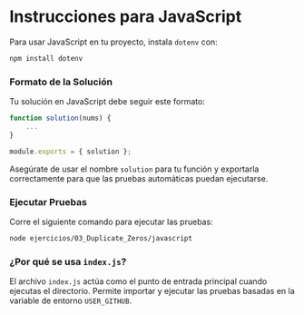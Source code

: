 # Instrucciones para JavaScript

Para usar JavaScript en tu proyecto, instala `dotenv` con:

```bash
npm install dotenv
```

### Formato de la Solución

Tu solución en JavaScript debe seguir este formato:

```javascript
function solution(nums) {
    ...
}

module.exports = { solution };
```

Asegúrate de usar el nombre `solution` para tu función y exportarla correctamente para que las pruebas automáticas puedan ejecutarse.

### Ejecutar Pruebas

Corre el siguiente comando para ejecutar las pruebas:

```bash
node ejercicios/03_Duplicate_Zeros/javascript
```

### ¿Por qué se usa `index.js`?

El archivo `index.js` actúa como el punto de entrada principal cuando ejecutas el directorio. Permite importar y ejecutar las pruebas basadas en la variable de entorno `USER_GITHUB`.
